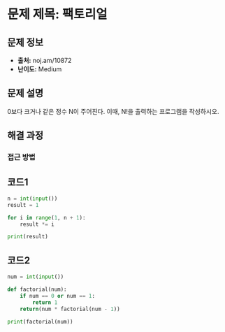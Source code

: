 # 문제 제목: 팩토리얼

## 문제 정보
- **출처:** noj.am/10872
- **난이도:** Medium

## 문제 설명
0보다 크거나 같은 정수 N이 주어진다. 이때, N!을 출력하는 프로그램을 작성하시오.

## 해결 과정

### 접근 방법

## 코드1
```python
n = int(input())
result = 1

for i in range(1, n + 1):
    result *= i

print(result)
```
## 코드2
```python
num = int(input())

def factorial(num):
    if num == 0 or num == 1:
        return 1
    return(num * factorial(num - 1))

print(factorial(num))
